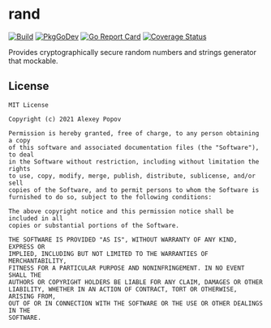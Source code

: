 # rand

[![Build](https://github.com/alexeyco/rand/actions/workflows/ci.yml/badge.svg)](https://github.com/alexeyco/rand/actions/workflows/ci.yml)
[![PkgGoDev](https://pkg.go.dev/badge/github.com/alexeyco/rand)](https://pkg.go.dev/github.com/alexeyco/rand)
[![Go Report Card](https://goreportcard.com/badge/github.com/alexeyco/rand)](https://goreportcard.com/report/github.com/alexeyco/rand)
[![Coverage Status](https://coveralls.io/repos/github/alexeyco/rand/badge.svg?branch=main)](https://coveralls.io/github/alexeyco/rand?branch=main)

Provides cryptographically secure random numbers and strings generator that mockable.

## License
```
MIT License

Copyright (c) 2021 Alexey Popov

Permission is hereby granted, free of charge, to any person obtaining a copy
of this software and associated documentation files (the "Software"), to deal
in the Software without restriction, including without limitation the rights
to use, copy, modify, merge, publish, distribute, sublicense, and/or sell
copies of the Software, and to permit persons to whom the Software is
furnished to do so, subject to the following conditions:

The above copyright notice and this permission notice shall be included in all
copies or substantial portions of the Software.

THE SOFTWARE IS PROVIDED "AS IS", WITHOUT WARRANTY OF ANY KIND, EXPRESS OR
IMPLIED, INCLUDING BUT NOT LIMITED TO THE WARRANTIES OF MERCHANTABILITY,
FITNESS FOR A PARTICULAR PURPOSE AND NONINFRINGEMENT. IN NO EVENT SHALL THE
AUTHORS OR COPYRIGHT HOLDERS BE LIABLE FOR ANY CLAIM, DAMAGES OR OTHER
LIABILITY, WHETHER IN AN ACTION OF CONTRACT, TORT OR OTHERWISE, ARISING FROM,
OUT OF OR IN CONNECTION WITH THE SOFTWARE OR THE USE OR OTHER DEALINGS IN THE
SOFTWARE.
```
